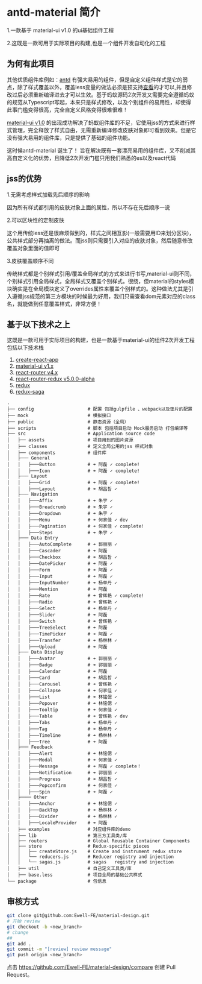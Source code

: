 # antd-material 简介
1.一款基于 material-ui  v1.0 的ui基础组件工程

2.这既是一款可用于实际项目的构建,也是一个组件开发自动化的工程
## 为何有此项目
其他优质组件库例如：[antd](https://github.com/ant-design/ant-design) 有强大易用的组件，但是自定义组件样式是它的弱点，除了样式覆盖以外，覆盖less变量的做法必须是预支持[查看](https://github.com/ant-design/ant-design/blob/master/components/style/themes/default.less)的才可以,并且修改过后必须重新编译进去才可以生效。基于蚂蚁源码2次开发又需要完全遵循蚂蚁的规范从Typescript写起，本来只是样式修改，以及个别组件的易用性，却使得此事门槛变得很高，完全自定义风格变得很难很难！

[material-ui v1.0](https://github.com/mui-org/material-ui) 的出现成功解决了蚂蚁组件库的不足，它使用jss的方式来进行样式管理，完全释放了样式自由，无需重新编译修改皮肤对象即可看到效果。但是它没有强大易用的组件库，只是提供了基础的组件功能。

这时候antd-material 诞生了！
旨在解决既有一套漂亮易用的组件库，又不削减其高自定义化的优势，且降低2次开发门槛只用我们熟悉的es以及react代码
## jss的优势

1.无需考虑样式加载先后顺序的影响

因为所有样式都引用的皮肤对象上面的属性，所以不存在先后顺序一说

2.可以区块性的定制皮肤

这个用传统less还是很麻烦做到的，样式之间相互影(一般需要用ID来划分区块)，公共样式部分再抽离的做法。而jss则只需要引入对应的皮肤对象，然后随意修改覆盖对象里面的值即可

3.皮肤覆盖顺序不同

传统样式都是个别样式引用/覆盖全局样式的方式来进行书写,material-ui则不同，个别样式引用全局样式，全局样式又覆盖个别样式。很绕，但material的styles模块确实是在全局模块定义了overrides属性来覆盖个别样式的。这种做法尤其是引入遵循jss规范的第三方模块的时候最为好用，我们只需查看dom元素对应的class名，就能做到任意覆盖样式，非常方便！
## 基于以下技术之上

这既是一款可用于实际项目的构建，也是一款基于material-ui的组件2次开发工程包括以下技术栈

1. [create-react-app](https://github.com/facebook/create-react-app)
5. [material-ui v1.x](https://github.com/mui-org/material-ui)
2. [react-router v4.x](https://github.com/ReactTraining/react-router)
3. [react-router-redux v5.0.0-alpha](https://github.com/ReactTraining/react-router/tree/master/packages/react-router-redux)
4. [redux](https://github.com/reactjs/redux)
5. [redux-saga](https://github.com/redux-saga/redux-saga)

```
.
├── config                    # 配置 包括gulpfile 、webpack以及垫片的配置
├── mock                      # 模拟接口
├── public                    # 静态资源（全局）
├── scripts                   # 脚本 包括项目启动 Mock服务启动 打包编译等
├── src                       # Application source code
│   ├── assets                # 项目用到的图片资源
│   ├── classes               # 定义全局公用的jss 样式对象
│   ├── components            # 组件库
│   ├─── General
│   │   ├───Button            # ➜ 阿磊 ✓ complete!
│   │   ├───Icon              # ➜ 阿磊 ✓ complete!
│   ├─── Layout
│   │   ├───Grid              # ➜ 阿磊 ✓ complete!
│   │   ├───Layout            # ➜ 胡昌哲 ✓
│   ├─── Navigation
│   │   ├───Affix             # ➜ 朱宇 ✓
│   │   ├───Breadcrumb        # ➜ 朱宇 ✓
│   │   ├───Dropdown          # ➜ 朱宇 ✓
│   │   ├───Menu              # ➜ 何家佳 ✓ dev
│   │   ├───Pagination        # ➜ 何家佳 ✓ complete!
│   │   ├───Steps             # ➜ 朱宇 ✓
│   ├─── Data Entry
│   │   ├───AutoComplete      # ➜ 郭丽丽 ✓
│   │   ├───Cascader          # ➜ 阿磊
│   │   ├───Checkbox          # ➜ 胡昌哲 ✓
│   │   ├───DatePicker        # ➜ 阿磊 ✓
│   │   ├───Form              # ➜ 阿磊 ✓
│   │   ├───Input             # ➜ 阿磊 ✓
│   │   ├───InputNumber       # ➜ 杨单丹 ✓
│   │   ├───Mention           # ➜ 阿磊
│   │   ├───Rate              # ➜ 曾辉艳 ✓ complete!
│   │   ├───Radio             # ➜ 曾辉艳 ✓
│   │   ├───Select            # ➜ 杨单丹 ✓
│   │   ├───Slider            # ➜ 阿磊
│   │   ├───Switch            # ➜ 曾辉艳 ✓
│   │   ├───TreeSelect        # ➜ 阿磊
│   │   ├───TimePicker        # ➜ 阿磊 ✓
│   │   ├───Transfer          # ➜ 杨林林 ✓
│   │   ├───Upload            # ➜ 阿磊
│   ├─── Data Display
│   │   ├───Avatar            # ➜ 郭丽丽 ✓
│   │   ├───Badge             # ➜ 郭丽丽 ✓
│   │   ├───Calendar          # ➜ 阿磊
│   │   ├───Card              # ➜ 胡昌哲 ✓
│   │   ├───Carousel          # ➜ 曾辉艳 ✓
│   │   ├───Collapse          # ➜ 何家佳 ✓
│   │   ├───List              # ➜ 林铭偲 ✓
│   │   ├───Popover           # ➜ 林铭偲 ✓
│   │   ├───Tooltip           # ➜ 何家佳 ✓
│   │   ├───Table             # ➜ 曾辉艳 ✓ dev
│   │   ├───Tabs              # ➜ 杨单丹 ✓
│   │   ├───Tag               # ➜ 杨单丹 ✓
│   │   ├───Timeline          # ➜ 杨林林 ✓
│   │   ├───Tree              # ➜ 阿磊
│   ├─── Feedback
│   │   ├───Alert             # ➜ 林铭偲 ✓
│   │   ├───Modal             # ➜ 何家佳 ✓
│   │   ├───Message           # ➜ 阿磊 ✓ complete！
│   │   ├───Notification      # ➜ 郭丽丽 ✓
│   │   ├───Progress          # ➜ 胡昌哲 ✓
│   │   ├───Popconfirm        # ➜ 何家佳 ✓
│   │   ├───Spin              # ➜ 阿磊 ✓
│   ├──── Other
│   │   ├───Anchor            # ➜ 林铭偲 ✓
│   │   ├───BackTop           # ➜ 杨林林 ✓
│   │   ├───Divider           # ➜ 杨林林 ✓
│   │   ├───LocaleProvider    # ➜ 阿磊
│   ├── examples              # 对应组件库的demo
│   ├── lib                   # 第三方工具类/库
│   ├── routers               # Global Reusable Container Components
│   ├── store                 # Redux-specific pieces
│   │   ├── createStore.js    # Create and instrument redux store
│   │   └── reducers.js       # Reducer registry and injection
│   │   └── sagas.js          # sagas   registry and injection
│   ├── util                  # 自己定义工具类/库
│   ├── base.less             # 项目全局的基础公共样式
└── package                   # 包信息
```

## 审核方式

```sh
git clone git@github.com:Ewell-FE/material-design.git
# 开始 review
git checkout -b <new_branch>
# change
##
git add .
git commit -m "[review] review message"
git push origin <new_branch>
```

点击 <https://github.com/Ewell-FE/material-design/compare> 创建 Pull Request。